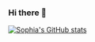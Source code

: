 ### Hi there 👋
[![Sophia's GitHub stats](https://github-readme-stats.vercel.app/api?username=syz16)](https://github.com/anuraghazra/github-readme-stats)

<!--
**syz16/syz16** is a ✨ _special_ ✨ repository because its `README.md` (this file) appears on your GitHub profile.

Here are some ideas to get you started:

- 🔭 I’m currently working on ...
- 🌱 I’m currently learning ...
- 👯 I’m looking to collaborate on ...
- 🤔 I’m looking for help with ...
- 💬 Ask me about ...
- 📫 How to reach me: ...
- 😄 Pronouns: ...
- ⚡ Fun fact: ...
-->
